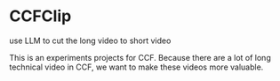 # CCFClip
use LLM to cut the long video to short video

This is an experiments projects for CCF. Because there are a lot of long technical video in CCF, we want to make these videos more valuable.
